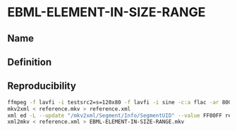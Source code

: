 # EBML-ELEMENT-IN-SIZE-RANGE

## Name

## Definition


## Reproducibility
```sh
ffmpeg -f lavfi -i testsrc2=s=120x80 -f lavfi -i sine -c:a flac -ar 8000 -vframes 2 -c:v ffv1 -level 3 -c:a flac -g 1 -y reference.mkv
mkv2xml < reference.mkv > reference.xml
xml ed -L --update "/mkv2xml/Segment/Info/SegmentUID" --value FF00FF reference.xml
xml2mkv < reference.xml > EBML-ELEMENT-IN-SIZE-RANGE.mkv
```
